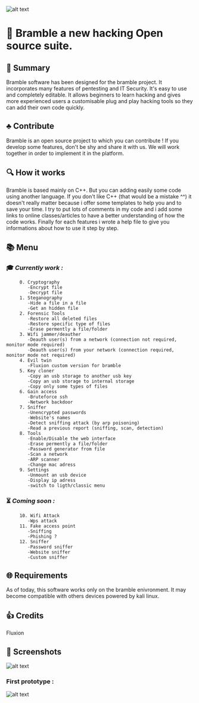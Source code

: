 
![alt text](https://github.com/marcrowProject/Bramble/blob/master/result/Bramble-logo%20alpha.png)
   
# :seedling: Bramble a new hacking Open source suite.
## :scroll: Summary
 Bramble software has been designed for the bramble project. It incorporates many features
of pentesting and IT Security. It's easy to use and completely editable. It allows 
beginners to learn hacking and gives more experienced users a customisable plug and 
play hacking tools so they can add their own code quickly. 

## :clubs: Contribute
 Bramble is an open source project to which you can contribute ! If you develop some 
features, don't be shy and share it with us. We will work together in order to implement
it in the platform.


## :mag: How it works
 Bramble is based mainly on C++. But you can adding easily some code using another language. If you 
don't like C++ (that would be a mistake ^^) it doesn't really matter because i offer some templates 
to help you and to save your time. 
I try to put lots of comments in my code and i add some links to online classes/articles 
to have a better understanding of how the code works.
Finally for each features i wrote a help file to give you informations about how to use it 
step by step.

## :books: Menu
###  :mortar_board: _Currently work :_
         
         0. Cryptography
            -Encrypt file
            -Decrypt file
         1. Steganography
            -Hide a file in a file
            -Get an hidden file
         2. Forensic Tools
            -Restore all deleted files
            -Restore specific type of files
            -Erase permently a file/folder
         3. Wifi jammer/deauther
            -Deauth user(s) from a network (connection not required, monitor mode required)
            -Deauth user(s) from your network (connection required, monitor mode not required)
         4. Evil twin
            -Fluxion custom version for bramble
         5. Key cloner
            -Copy an usb storage to another usb key
            -Copy an usb storage to internal storage
            -Copy only some types of files
         6. Gain access
            -Bruteforce ssh
            -Network backdoor
         7. Sniffer
            -Unencrypted passwords
            -Website's names
            -Detect sniffing attack (by arp poisoning)
            -Read a previous report (sniffing, scan, detection)
         8. Tools
            -Enable/Disable the web interface
            -Erase permently a file/folder
            -Password generator from file
            -Scan a network
            -ARP scanner
            -Change mac adress
         9. Settings
            -Unmount an usb device
            -Display ip adress
            -switch to ligth/classic menu

###  :hourglass_flowing_sand: _Coming soon :_
         10. Wifi Attack
            -Wps attack
         11. Fake access point
            -Sniffing
            -Phishing ?
         12. Sniffer
            -Password sniffer
            -Website sniffer
            -Custom sniffer

## :globe_with_meridians: Requirements
 As of today, this software works only on the bramble enivronment.
It may become compatible with others devices powered by kali linux.

##  :thumbsup: Credits
 Fluxion 
## :white_square_button: Screenshots



![alt text](https://user-images.githubusercontent.com/37142652/37241895-edb24fba-2460-11e8-8985-312442e1ac6d.gif)

### First prototype :
![alt text](https://user-images.githubusercontent.com/37142652/41043460-47e3cbb6-69a4-11e8-8082-b6ea5610a6a3.png)



